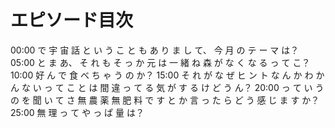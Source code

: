 # エピソード目次

00:00  で 宇 宙 話 と い う こ と も あ り ま し て、 今 月 の テ ー マ は？
05:00  と ま あ、 そ れ も そ っ か 元 は 一 緒 ね 森 が な く な る っ て こ？
10:00  好 ん で 食 べ ち ゃ う の か？
15:00  そ れ が な ぜ ヒ ン ト な ん か わ か ん な い っ て こ と は 間 違 っ て る 気 が す る け ど う ん？
20:00  っ て い う の を 聞 い て さ 無 農 薬 無 肥 料 で す と か 言 っ た ら ど う 感 じ ま す か？
25:00  無 理 っ て や っ ぱ 量 は？